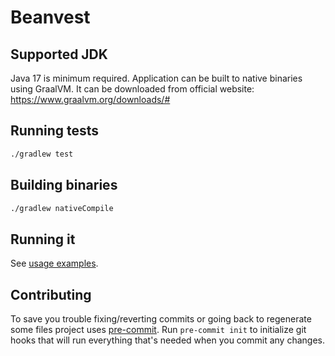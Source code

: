# Beanvest

## Supported JDK
Java 17 is minimum required. Application can be built to native binaries using GraalVM. It can be downloaded from official website: https://www.graalvm.org/downloads/#

## Running tests
```bash
./gradlew test
```

## Building binaries
```bash
./gradlew nativeCompile
```

## Running it
See [usage examples](generated/usage.md).

## Contributing
To save you trouble fixing/reverting commits or going back to regenerate some files project uses
[pre-commit](https://pre-commit.com/). Run `pre-commit init` to initialize git hooks that will run 
everything that's needed when you commit any changes.  
